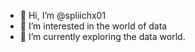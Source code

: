 - 👋 Hi, I’m @spliichx01
- 👀 I’m interested in the world of data
- 🌱 I’m currently exploring the data world. 

<!---
spliichx01/spliichx01 is a ✨ special ✨ repository because its `README.md` (this file) appears on your GitHub profile.
You can click the Preview link to take a look at your changes.
Motivated data scientist with 5+ years of
experience with a dedicated passion for
Machine Learning, Big Data and Artificial
Intelligence. A level confident, reliable and
enthusiastic with customer service orientation.
Highly skilled in Python and R, predictive
modelling, data processing, and data mining
techniques
--->
